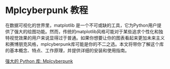 # Mplcyberpunk 教程

<show-structure depth="3"/>

在数据可视化的世界里，matplotlib 是一个不可或缺的工具，它为Python用户提供了强大的绘图功能。然而，传统的matplotlib风格可能对于某些追求个性化和独特视觉效果的用户来说显得过于普通。如果你想要让你的图表看起来更加未来主义和赛博朋克风格，mplcyberpunk库可能是你的不二之选。本文将带你了解这个库的基本概念、特点、工作原理，并提供详细的安装和使用指南。

<seealso>
<category ref="ref_docs">
    <a href="https://mp.weixin.qq.com/s/dLavBIJPEOH1zcdLnguwXQ">强大的 Python 库: Mplcyberpunk</a>
</category>
<category ref="ref_github">
</category>
<category ref="ref_issues">
</category>
<category ref="ref_hf">
</category>
<category ref="ref_ms">
</category>
</seealso>
